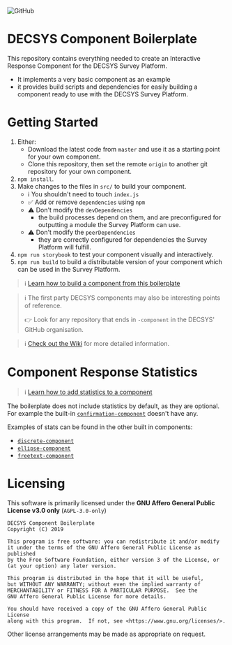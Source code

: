 ![GitHub](https://img.shields.io/github/license/decsys/component-boilerplate.svg)

# DECSYS Component Boilerplate

This repository contains everything needed to create an Interactive Response Component for the DECSYS Survey Platform.

- It implements a very basic component as an example
- it provides build scripts and dependencies for  easily building a component ready to use with the DECSYS Survey Platform.

# Getting Started

1. Either:
    - Download the latest code from `master` and use it as a starting point for your own component.
    - Clone this repository, then set the remote `origin` to another git repository for your own component.
1. `npm install`.
1. Make changes to the files in `src/` to build your component.
    - ℹ You shouldn't need to touch `index.js`
    - ✅ Add or remove `dependencies` using `npm`
    - ⚠ Don't modify the `devDependencies` 
        - the build processes depend on them, and are preconfigured for outputting a module the Survey Platform can use.
    - ⚠ Don't modify the `peerDependencies`
        - they are correctly configured for dependencies the Survey Platform will fulfill.
1. `npm run storybook` to test your component visually and interactively.
1. `npm run build` to build a distributable version of your component which can be used in the Survey Platform.

>  ℹ [Learn how to build a component from this boilerplate](https://github.com/decsys/component-boilerplate/wiki/Building-a-DECSYS-Response-Component)

> ℹ The first party DECSYS components may also be interesting points of reference.
> 
> 👉 Look for any repository that ends in `-component` in the DECSYS' GitHub organisation.

> ℹ [Check out the Wiki](https://github.com/decsys/component-boilerplate/wiki) for more detailed information.

# Component Response Statistics

> ℹ [Learn how to add statistics to a component](https://github.com/decsys/component-boilerplate/wiki/Component-Statistics)

The boilerplate does not include statistics by default, as they are optional. For example the built-in [`confirmation-component`](https://github.com/decsys/confirmation-component) doesn't have any.

Examples of stats can be found in the other built in components:
- [`discrete-component`](https://github.com/decsys/discrete-component)
- [`ellipse-component`](https://github.com/decsys/ellipse-component)
- [`freetext-component`](https://github.com/decsys/freetext-component)


# Licensing

This software is primarily licensed under the **GNU Affero General Public License v3.0 only** (`AGPL-3.0-only`)

    DECSYS Component Boilerplate
    Copyright (C) 2019

    This program is free software: you can redistribute it and/or modify
    it under the terms of the GNU Affero General Public License as published
    by the Free Software Foundation, either version 3 of the License, or
    (at your option) any later version.

    This program is distributed in the hope that it will be useful,
    but WITHOUT ANY WARRANTY; without even the implied warranty of
    MERCHANTABILITY or FITNESS FOR A PARTICULAR PURPOSE.  See the
    GNU Affero General Public License for more details.

    You should have received a copy of the GNU Affero General Public License
    along with this program.  If not, see <https://www.gnu.org/licenses/>.

Other license arrangements may be made as appropriate on request.
